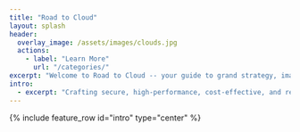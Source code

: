 ```yaml
---
title: "Road to Cloud"
layout: splash
header:
  overlay_image: /assets/images/clouds.jpg
  actions:
    - label: "Learn More"
      url: "/categories/"
excerpt: "Welcome to Road to Cloud -- your guide to grand strategy, imaginative solutions and creative implementations!"
intro:
  - excerpt: "Crafting secure, high-performance, cost-effective, and resilient solutions for your enterprise journey."
---
```


{% include feature_row id="intro" type="center" %}
